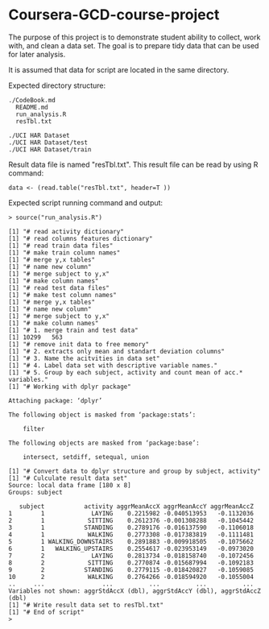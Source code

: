 Coursera-GCD-course-project
===========================

The purpose of this project is to demonstrate student ability to collect, work with, and clean a data set. The goal is to prepare tidy data that can be used for later analysis.

It is assumed that data for script are located in the same directory.

Expected directory structure:
```
./CodeBook.md  
  README.md   
  run_analysis.R  
  resTbl.txt  

./UCI HAR Dataset
./UCI HAR Dataset/test
./UCI HAR Dataset/train
```

Result data file is named "resTbl.txt". This result file can be read by using R command:
```
data <- (read.table("resTbl.txt", header=T ))
```

Expected script running command and output:

```
> source("run_analysis.R")

[1] "# read activity dictionary"
[1] "# read columns features dictionary"
[1] "# read train data files"
[1] "# make train column names"
[1] "# merge y,x tables"
[1] "# name new column"
[1] "# merge subject to y,x"
[1] "# make column names"
[1] "# read test data files"
[1] "# make test column names"
[1] "# merge y,x tables"
[1] "# name new column"
[1] "# merge subject to y,x"
[1] "# make column names"
[1] "# 1. merge train and test data"
[1] 10299   563
[1] "# remove init data to free memory"
[1] "# 2. extracts only mean and standart deviation columns"
[1] "# 3. Name the acitvities in data set"
[1] "# 4. Label data set with descriptive variable names."
[1] "# 5. Group by each subject, activity and count mean of acc.* variables."
[1] "# Working with dplyr package"

Attaching package: ‘dplyr’

The following object is masked from ‘package:stats’:

    filter

The following objects are masked from ‘package:base’:

    intersect, setdiff, setequal, union

[1] "# Convert data to dplyr structure and group by subject, activity"
[1] "# Culculate result data set"
Source: local data frame [180 x 8]
Groups: subject

   subject           activity aggrMeanAccX aggrMeanAccY aggrMeanAccZ
1        1             LAYING    0.2215982 -0.040513953   -0.1132036
2        1            SITTING    0.2612376 -0.001308288   -0.1045442
3        1           STANDING    0.2789176 -0.016137590   -0.1106018
4        1            WALKING    0.2773308 -0.017383819   -0.1111481
5        1 WALKING_DOWNSTAIRS    0.2891883 -0.009918505   -0.1075662
6        1   WALKING_UPSTAIRS    0.2554617 -0.023953149   -0.0973020
7        2             LAYING    0.2813734 -0.018158740   -0.1072456
8        2            SITTING    0.2770874 -0.015687994   -0.1092183
9        2           STANDING    0.2779115 -0.018420827   -0.1059085
10       2            WALKING    0.2764266 -0.018594920   -0.1055004
..     ...                ...          ...          ...          ...
Variables not shown: aggrStdAccX (dbl), aggrStdAccY (dbl), aggrStdAccZ (dbl)
[1] "# Write result data set to resTbl.txt"
[1] "# End of script"
> 
``` 
